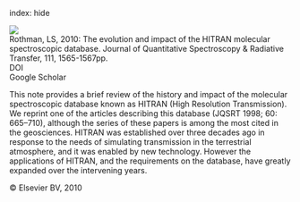 index: hide

<div class="Citation">
    <div class="Citation-thumb CitationThumb-linked"  data-href="https://doi.org/10.1016/j.jqsrt.2010.01.027">
      <img src="https://static.claimspace.cloud/climate-study-static/refs/thumbs/8/Rothman_2010-thumb.png" />
    </div>

  <div class="Citation-body">
    <div class="Citation-text">Rothman, LS, 2010: The evolution and impact of the HITRAN molecular spectroscopic database. <span class="Article-journal">Journal of Quantitative Spectroscopy & Radiative Transfer, </span><span class="Article-volume">111, </span>1565-1567pp.</div>
    <div class="Citation-links">
      <div class="CitationLink" data-href="https://doi.org/10.1016/j.jqsrt.2010.01.027">
        <div class="CitationLink-icon CitationLink-Doi"></div>
        <div class="CitationLink-text">DOI</div>
      </div>
      <div class="CitationLink" data-href="https://scholar.google.com/scholar?q=10.1016/j.jqsrt.2010.01.027">
        <div class="CitationLink-icon CitationLink-Scholar"></div>
        <div class="CitationLink-text">Google Scholar</div>
      </div>
    </div>
  </div>
</div>

This note provides a brief review of the history and impact of the molecular spectroscopic database known as HITRAN (High Resolution Transmission). We reprint one of the articles describing this database (JQSRT 1998; 60: 665–710), although the series of these papers is among the most cited in the geosciences. HITRAN was established over three decades ago in response to the needs of simulating transmission in the terrestrial atmosphere, and it was enabled by new technology. However the applications of HITRAN, and the requirements on the database, have greatly expanded over the intervening years.

<div class="Citation-copy">
&copy; Elsevier BV, 2010
</div>